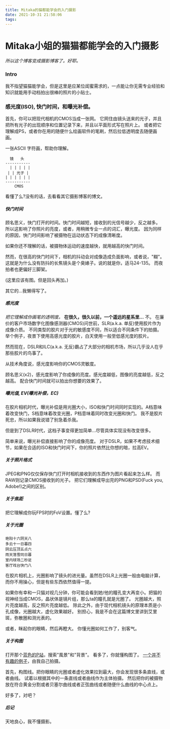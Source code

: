 ```yaml
---
title: Mitaka的猫都能学会的入门摄影
date: 2021-10-31 21:58:06
tags:
---
```


# Mitaka小姐的猫猫都能学会的入门摄影

*所以这个博客变成摄影博客了。好耶。*

### Intro

我不指望猫猫能学会，但是这里是应某位闺蜜需求的，一点能让你无需专业经验和知识就能用手动档拍出很棒的照片的小贴士。

### 感光度(ISO), 快门时间，和曝光补偿。

首先，你可以把现代相机的CMOS当成一张网。
它网住由镜头送来的光子，并且把所有光子的出现顺序和位置记录下来，并且以平面形式写在照片上。
或者把它理解成PS，或者你在用的随便什么绘画软件的笔刷，然后拉低透明度去随便画画。

一张ASCII 字符画，帮助你理解。

```
  镜   头
-----------
  | | | | |
 | | 光子 |
| | | | | |
-----------
	CMOS
```

看懂了么?没有的话，去看看其它摄影博客的博文。

##### 快门时间

顾名思义，快门打开的时间。快门时间越短，接收到的光信号越少，反之越多。
所以这影响了你照片的亮度，或者，用稍微专业一点的词汇，曝光度。
因为同样的原因，快门时间影响了被摄物在运动状态下的成像清晰度。

如果你还不理解的话，被摄物体运动的速度越快，就用越高的快门时间。

然而，在很高的快门时间下，相机的抖动会对成像造成负面影响，或者说，"糊"。
这就是为什么没有防抖的长焦镜头是个臭婊子。说的就是你，适马24-135。
而夜拍者也更偏好三脚架。

(这里应该有图。但是回头再加。)

其它的...我懒得写了。

##### 感光度

*把它理解成你画笔的透明度。*
**在很久，很久以前，一个遥远的星系里...**
不。
在廉价的客户市场数字化图像感测器(CMOS)问世前，SLR(a.k.a. 单反)使用胶片作为成像介质。
不同类型的胶片对于光的敏感度不同，所以适合不同条件下的拍摄。
举个例子，夜景下使用高感光度的胶片，白天使用一般至低感光度的胶片。

然而现在，DSLR和ILC(a.k.a. 无反)霸占了大部分的相机市场，所以几乎没人在乎那些胶片的鸟事了。

从技术角度说，感光度影响你的CMOS灵敏度。

顾名思义(x2)，感光度影响了你成像的亮度。感光度越低，图像的亮度越低，反之越高。
配合快门时间就可以拍出你想要的效果了。

##### 曝光值, EV(曝光补偿，EC)

在胶片相机时代，曝光补偿是用光圈大小，ISO和快门时间同时实现的。A档意味着改变快门，S档意味着改变光圈，P档意味着同时改变光圈和快门。
我不是胶片死忠，所以如果我说错了别急着杀我。

但是到了DSLR时代，这档子事变得更加简单...尽管具体实现没有改变很多。

简单来说，曝光补偿直接影响了你的成像亮度。
对于DSLR，如果不考虑技术细节，如果在合适的ISO和快门时间下，你的照片依然比你想的暗，拉高EV。

##### 关于照片格式

JPEG和PNG仅仅保存快门打开时相机接收到的东西作为图片看起来怎么样。
而RAW则记录CMOS接收到的光子。
把它们理解成导出完的PNG和PSD(Fuck you, Adobe!)之间的区别。

##### 关于焦距

把它理解成你玩FPS时的FoV设置。懂了么?

##### 关于光圈

```
艳阳十六阴天八
多云十一日暮四
阴云压顶五点六
雨天落雪同日暮
室内球场二秒足
客厅戏台快门八
```

在胶片相机上，光圈影响了镜头的进光量。虽然在DSLR上光圈一般由电脑计算，而你不用操心，但是有些东西依然值得一提。

如果你有幸和一只猫对视几分钟，你可能会看到她/他的瞳孔变大再变小。把猫的视神经当成CMOS，晶状体是镜片组，那么ta的瞳孔就是光圈了。
光圈越大，照片亮度越高，反之照片亮度越低。
除此之外，由于现代相机镜头的原理本质是小孔成像，光圈越大，虚化效果越好。
别担心，我是不会在这篇博文里讲到艾里斑，弥散圈和测光表的。

或者，眯起你的眼睛，然后再瞪大。
你懂光圈如何工作了，别客气。

##### 关于构图

打开那个[蓝色的P站](https://www.pixiv.net)，搜索"風景"和"背景"。
看多了，你就懂构图了。
[一个并不有趣的例子](https://www.pixiv.net/en/artworks/91261069)，由我自己拍摄。

首先，构图线。把你眼睛的光圈或者虚化效果拉到最大，你会发现很多条直线，或者曲线。
试着以根据其中的一条直线或者曲线作为主体拍摄。
然后把你的被摄物放在符合黄金分割或者贝塞尔曲线或者正弦曲线或者随便什么曲线的中心点上。

好多了，对吧？

##### 后记

天地良心，我不懂摄影。

